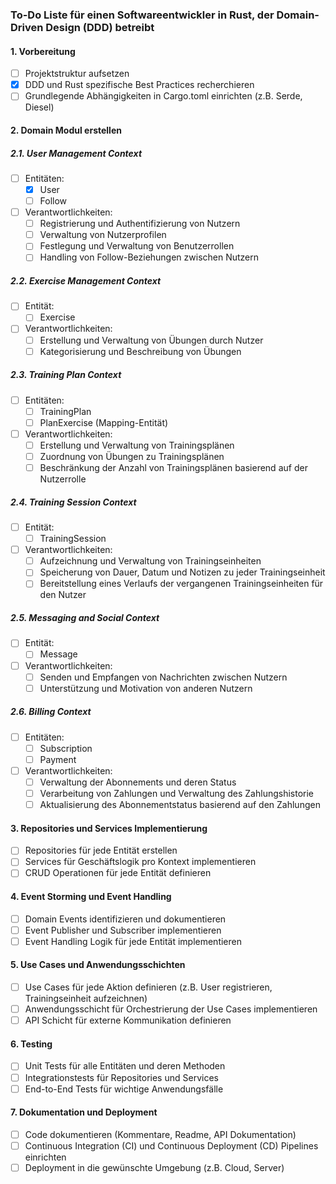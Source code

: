 ### To-Do Liste für einen Softwareentwickler in Rust, der Domain-Driven Design (DDD) betreibt

#### 1. **Vorbereitung**

- [ ] Projektstruktur aufsetzen
- [x] DDD und Rust spezifische Best Practices recherchieren
- [ ] Grundlegende Abhängigkeiten in Cargo.toml einrichten (z.B. Serde, Diesel)

#### 2. **Domain Modul erstellen**

##### 2.1. **User Management Context**

- [ ] Entitäten:
  - [x] User
  - [ ] Follow

- [ ] Verantwortlichkeiten:
  - [ ] Registrierung und Authentifizierung von Nutzern
  - [ ] Verwaltung von Nutzerprofilen
  - [ ] Festlegung und Verwaltung von Benutzerrollen
  - [ ] Handling von Follow-Beziehungen zwischen Nutzern

##### 2.2. **Exercise Management Context**

- [ ] Entität:
  - [ ] Exercise

- [ ] Verantwortlichkeiten:
  - [ ] Erstellung und Verwaltung von Übungen durch Nutzer
  - [ ] Kategorisierung und Beschreibung von Übungen

##### 2.3. **Training Plan Context**

- [ ] Entitäten:
  - [ ] TrainingPlan
  - [ ] PlanExercise (Mapping-Entität)

- [ ] Verantwortlichkeiten:
  - [ ] Erstellung und Verwaltung von Trainingsplänen
  - [ ] Zuordnung von Übungen zu Trainingsplänen
  - [ ] Beschränkung der Anzahl von Trainingsplänen basierend auf der Nutzerrolle

##### 2.4. **Training Session Context**

- [ ] Entität:
  - [ ] TrainingSession

- [ ] Verantwortlichkeiten:
  - [ ] Aufzeichnung und Verwaltung von Trainingseinheiten
  - [ ] Speicherung von Dauer, Datum und Notizen zu jeder Trainingseinheit
  - [ ] Bereitstellung eines Verlaufs der vergangenen Trainingseinheiten für den Nutzer

##### 2.5. **Messaging and Social Context**

- [ ] Entität:
  - [ ] Message

- [ ] Verantwortlichkeiten:
  - [ ] Senden und Empfangen von Nachrichten zwischen Nutzern
  - [ ] Unterstützung und Motivation von anderen Nutzern

##### 2.6. **Billing Context**

- [ ] Entitäten:
  - [ ] Subscription
  - [ ] Payment

- [ ] Verantwortlichkeiten:
  - [ ] Verwaltung der Abonnements und deren Status
  - [ ] Verarbeitung von Zahlungen und Verwaltung des Zahlungshistorie
  - [ ] Aktualisierung des Abonnementstatus basierend auf den Zahlungen

#### 3. **Repositories und Services Implementierung**

- [ ] Repositories für jede Entität erstellen
- [ ] Services für Geschäftslogik pro Kontext implementieren
- [ ] CRUD Operationen für jede Entität definieren

#### 4. **Event Storming und Event Handling**

- [ ] Domain Events identifizieren und dokumentieren
- [ ] Event Publisher und Subscriber implementieren
- [ ] Event Handling Logik für jede Entität implementieren

#### 5. **Use Cases und Anwendungsschichten**

- [ ] Use Cases für jede Aktion definieren (z.B. User registrieren, Trainingseinheit aufzeichnen)
- [ ] Anwendungsschicht für Orchestrierung der Use Cases implementieren
- [ ] API Schicht für externe Kommunikation definieren

#### 6. **Testing**

- [ ] Unit Tests für alle Entitäten und deren Methoden
- [ ] Integrationstests für Repositories und Services
- [ ] End-to-End Tests für wichtige Anwendungsfälle

#### 7. **Dokumentation und Deployment**

- [ ] Code dokumentieren (Kommentare, Readme, API Dokumentation)
- [ ] Continuous Integration (CI) und Continuous Deployment (CD) Pipelines einrichten
- [ ] Deployment in die gewünschte Umgebung (z.B. Cloud, Server)